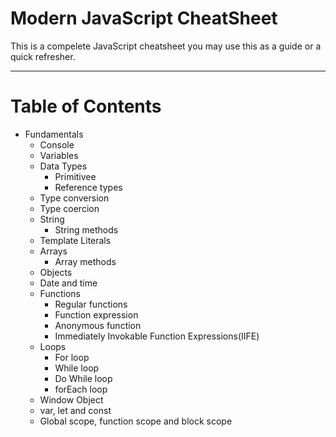 # Modern JavaScript CheatSheet

This is a compelete JavaScript cheatsheet you may use this as a guide or a quick refresher.

<hr>

# Table of Contents

* Fundamentals
  * Console
  * Variables
  * Data Types
    * Primitivee
    * Reference types
  * Type conversion
  * Type coercion
  * String 
    * String methods
  * Template Literals
  * Arrays
    * Array methods
  * Objects
  * Date and time
  * Functions
    * Regular functions
    * Function expression
    * Anonymous function
    * Immediately Invokable Function Expressions(IIFE)
  * Loops
    * For loop
    * While loop
    * Do While loop
    * forEach loop
  * Window Object
  * var, let and const
  * Global scope, function scope and block scope 